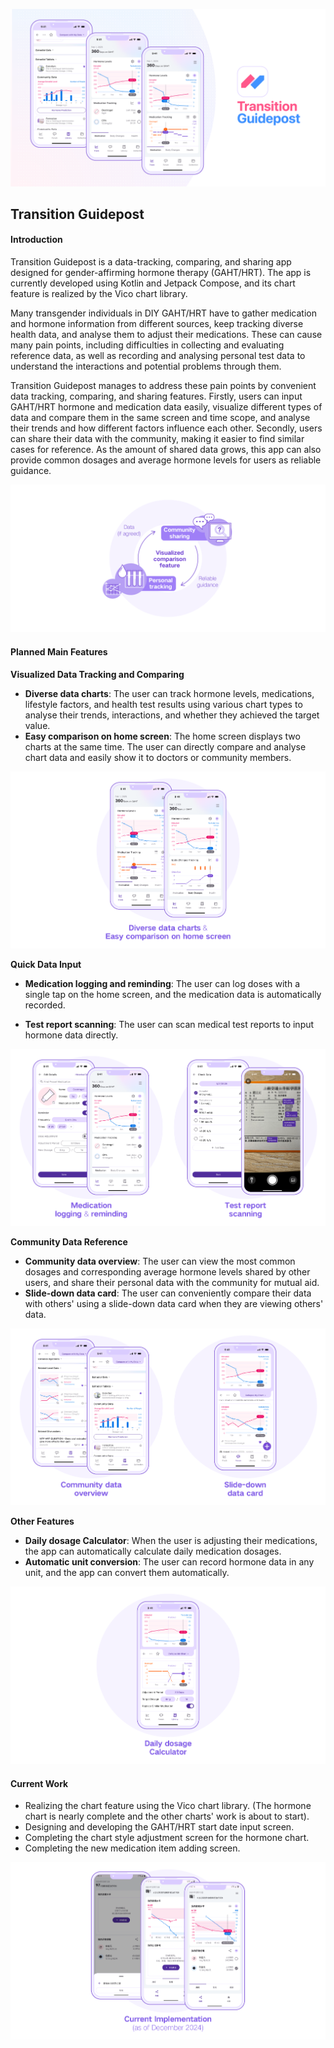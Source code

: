 ![Transition Guidepost's logo and UIs of 3 main screens: home screen with medication logging button, home screen with two comparable charts, and community data overview screen](img/header.png)

## Transition Guidepost

#### Introduction

Transition Guidepost is a data-tracking, comparing, and sharing app designed for gender-affirming hormone therapy (GAHT/HRT). The app is currently developed using Kotlin and Jetpack Compose, and its chart feature is realized by the Vico chart library.

Many transgender individuals in DIY GAHT/HRT have to gather medication and hormone information from different sources, keep tracking diverse health data, and analyse them to adjust their medications. These can cause many pain points, including difficulties in collecting and evaluating reference data, as well as recording and analysing personal test data to understand the interactions and potential problems through them.

Transition Guidepost manages to address these pain points by convenient data tracking, comparing, and sharing features. Firstly, users can input GAHT/HRT hormone and medication data easily, visualize different types of data and compare them in the same screen and time scope, and analyse their trends and how different factors influence each other. Secondly, users can share their data with the community, making it easier to find similar cases for reference. As the amount of shared data grows, this app can also provide common dosages and average hormone levels for users as reliable guidance.

![The concept diagram of Transition Guidepost: the personal trackings provide the community with data (if agreed), and the community sharings provide users reliable guidance.](img/concept.png)



#### Planned Main Features

**Visualized Data Tracking and Comparing**

- **Diverse data charts**: The user can track hormone levels, medications, lifestyle factors, and health test results using various chart types to analyse their trends, interactions, and whether they achieved the target value.
- **Easy comparison on home screen**: The home screen displays two charts at the same time. The user can directly compare and analyse chart data and easily show it to doctors or community members.

![The UIs of the home screen showing diverse types of chart at the same time](img/features_1.png)



**Quick Data Input**

- **Medication logging and reminding**: The user can log doses with a single tap on the home screen, and the medication data is automatically recorded.

- **Test report scanning**: The user can scan medical test reports to input hormone data directly.

![The UIs of home screen with medication logging buttons and the medication details editing screen, as well as the test reporting scanning screen and its data checking screen](img/features_2.png)



**Community Data Reference**

- **Community data overview**: The user can view the most common dosages and corresponding average hormone levels shared by other users, and share their personal data with the community for mutual aid.
- **Slide-down data card**: The user can conveniently compare their data with others' using a slide-down data card when they are viewing others' data.

![The UIs of the community data overview screens and the slide-down data card](img/features_3.png)



**Other Features**

- **Daily dosage Calculator**: When the user is adjusting their medications, the app can automatically calculate daily medication dosages.
- **Automatic unit conversion**: The user can record hormone data in any unit, and the app can convert them automatically.

![The UI of daily dosage calculator](img/features_4.png)



#### Current Work

- Realizing the chart feature using the Vico chart library. (The hormone chart is nearly complete and the other charts' work is about to start).
- Designing and developing the GAHT/HRT start date input screen.
- Completing the chart style adjustment screen for the hormone chart.
- Completing the new medication item adding screen.

![The UIs of current implementation (as of December 2024)](img/implementation.png)
